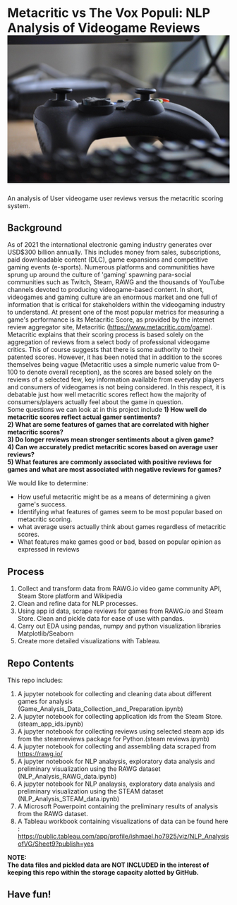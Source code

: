 # Metacritic vs The Vox Populi: NLP Analysis of Videogame Reviews                                                                                            ![Videogame_analysis_image](technology-ge12d8af74_1280.jpg)
An analysis of User videogame user reviews versus the metacritic scoring system.
## Background  

As of 2021 the international electronic gaming industry generates over USD$300 billion annually.  This includes money from sales, subscriptions, paid downloadable content (DLC),
game expansions and competitive gaming events (e-sports). Numerous platforms and communitities have sprung up around the culture of 'gaming' spawning para-social communities such as Twitch, Steam, RAWG and the thousands of YouTube channels devoted to producing videogame-based content.
In short, videogames and gaming culture are an enormous market and one full of information that is critical for stakeholders within the videogaming industry to understand.
At present one of the most popular metrics for measuring a game's performance is its Metacritic Score, as provided by the internet review aggregator site, Metacritic (https://www.metacritic.com/game).
Metacritic explains that their scoring process is based solely on the aggregation of reviews from a select body of professional videogame critics. This of course suggests that there is some authority to their patented scores. However, it has been noted that in addition to the scores themselves being vague (Metacritic uses a simple numeric value from 0-100 to denote overall reception), as the scores are based solely on the reviews of a selected few, key information available from everyday players and consumers of videogames is not being considered. In this respect, it is debatable just how well metacritic scores reflect how the majority of consumers/players actually feel about the game in question.    
Some questions we can look at in this project include
**1) How well do metacritic scores reflect actual gamer sentiments?**  
**2) What are some features of games that are correlated with higher metacritic scores?**   
**3) Do longer reviews mean stronger sentiments about a given game?**  
**4) Can we accurately predict metacritic scores based on average user reviews?**  
**5) What features are commonly associated with positive reviews for games and what are most associated with negative reviews for games?**  

We would like to determine:
- How useful metacritic might be as a means of determining a given game's success.
- Identifying what features of games seem to be most popular based on metacritic scoring. 
- what average users actually think about games regardless of metacritic scores. 
- What features make games good or bad, based on popular opinion as expressed in reviews 

## Process
1. Collect and transform data from RAWG.io video game community API, Steam Store platform and Wikipedia 
2. Clean and refine data for NLP processes.
3. Using app id data, scrape reviews for games from RAWG.io and Steam Store. Clean and pickle data for ease of use with pandas.
4. Carry out EDA using pandas, numpy and python visualization libraries Matplotlib/Seaborn
5. Create more detailed visualizations with Tableau.

## Repo Contents   
This repo includes:  
1. A jupyter notebook for collecting and cleaning data about different games for analysis (Game_Analysis_Data_Collection_and_Preparation.ipynb)
2. A jupyter notebook for collecting application ids from the Steam Store.(steam_app_ids.ipynb)  
3. A jupyter notebook for collecting reviews using selected steam app ids from the steamreviews package for Python.(steam reviews.ipynb)
4. A jupyter notebook for collecting and assembling data scraped from https://rawg.io/
5. A jupyter notebook for NLP analaysis, exploratory data analysis and preliminary visualization using the RAWG dataset (NLP_Analysis_RAWG_data.ipynb)
6. A jupyter notebook for NLP analaysis, exploratory data analysis and preliminary visualization using the STEAM dataset (NLP_Analysis_STEAM_data.ipynb)   
7. A Microsoft Powerpoint containing the preliminary results of analysis from the RAWG dataset.
8. A Tableau workbook containing visualizations of data can be found here : https://public.tableau.com/app/profile/ishmael.ho7925/viz/NLP_AnalysisofVG/Sheet9?publish=yes 

**NOTE:**  
**The data files and pickled data are NOT INCLUDED in the interest of keeping this repo within the storage capacity alotted by GitHub.** 

## Have fun! 
